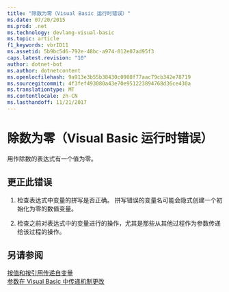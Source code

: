 ```yaml
---
title: "除数为零（Visual Basic 运行时错误）"
ms.date: 07/20/2015
ms.prod: .net
ms.technology: devlang-visual-basic
ms.topic: article
f1_keywords: vbrID11
ms.assetid: 5b9bc5d6-792e-48bc-a974-012e07ad95f3
caps.latest.revision: "10"
author: dotnet-bot
ms.author: dotnetcontent
ms.openlocfilehash: 9a913e3b55b38430c0908f77aac79cb342e78719
ms.sourcegitcommit: 4f3fef493080a43e70e951223894768d36ce430a
ms.translationtype: MT
ms.contentlocale: zh-CN
ms.lasthandoff: 11/21/2017
---
```

# <a name="division-by-zero-visual-basic-run-time-error"></a>除数为零（Visual Basic 运行时错误）
用作除数的表达式有一个值为零。  
  
## <a name="to-correct-this-error"></a>更正此错误  
  
1.  检查表达式中变量的拼写是否正确。 拼写错误的变量名可能会隐式创建一个初始化为零的数值变量。  
  
2.  检查之前对表达式中的变量进行的操作，尤其是那些从其他过程作为参数传递给该过程的操作。  
  
## <a name="see-also"></a>另请参阅  
 [按值和按引用传递自变量](../../visual-basic/programming-guide/language-features/procedures/passing-arguments-by-value-and-by-reference.md)  
 [参数在 Visual Basic 中传递机制更改](http://msdn.microsoft.com/en-us/0fa2b0dc-aa1c-4797-bbd6-aa13c611cab2)
